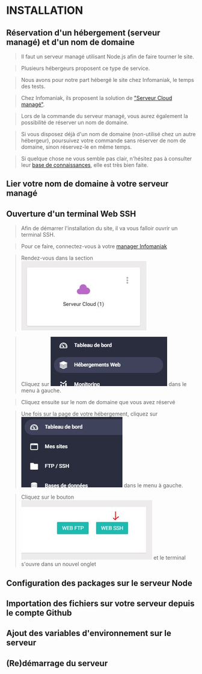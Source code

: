 # INSTALLATION

## Réservation d'un hébergement (serveur managé) et d'un nom de domaine

> Il faut un serveur managé utilisant Node.js afin de faire tourner le site.

> Plusieurs hébergeurs proposent ce type de service.

> Nous avons pour notre part hébergé le site chez Infomaniak, le temps des tests.

> Chez Infomaniak, ils proposent la solution de ["Serveur Cloud managé"](https://shop.infomaniak.com/order/select/vps_only).

> Lors de la commande du serveur managé, vous aurez également la possibilité de réserver un nom de domaine.

> Si vous disposez déjà d'un nom de domaine (non-utilisé chez un autre hébergeur), poursuivez votre commande sans réserver de nom de domaine, sinon réservez-le en même temps.

> Si quelque chose ne vous semble pas clair, n'hésitez pas à consulter leur [base de connaissances](https://www.infomaniak.com/fr/support/faq/admin2), elle est très bien faite.

## Lier votre nom de domaine à votre serveur managé

## Ouverture d'un terminal Web SSH

> Afin de démarrer l'installation du site, il va vous falloir ouvrir un terminal SSH.

> Pour ce faire, connectez-vous à votre [manager Infomaniak](https://manager.infomaniak.com/)

> Rendez-vous dans la section !["Serveur Cloud"](/src/assets/img/installation/cloud.JPG)

> Cliquez sur ![Hébergements Web](/src/assets/img/installation/menu_cloud.JPG) dans le menu à gauche.

> Cliquez ensuite sur le nom de domaine que vous avez réservé

> Une fois sur la page de votre hébergement, cliquez sur ![FTP/SSH](/src/assets/img/installation/ftp_ssh.JPG) dans le menu à gauche.

> Cliquez sur le bouton ![Web SSH](/src/assets/img/installation/btn_ssh.JPG) et le terminal s'ouvre dans un nouvel onglet

## Configuration des packages sur le serveur Node

## Importation des fichiers sur votre serveur depuis le compte Github

## Ajout des variables d'environnement sur le serveur

## (Re)démarrage du serveur
